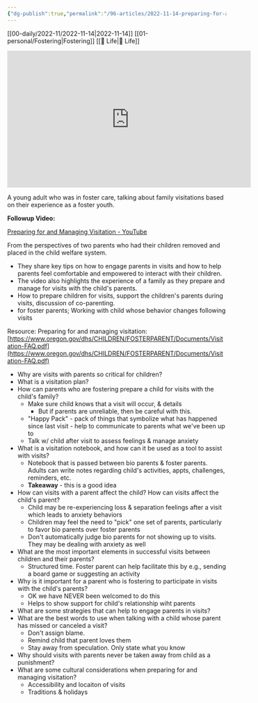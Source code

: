 ```yaml
---
{"dg-publish":true,"permalink":"/96-articles/2022-11-14-preparing-for-and-managing-visitation/"}
---
```



[[00-daily/2022-11/2022-11-14\|2022-11-14]] [[01-personal/Fostering\|Fostering]] [[📘 Life\|📘 Life]] 

<iframe width="560" height="315" src="https://www.youtube.com/embed/N6x83KQ1Tmo" title="YouTube video player" frameborder="0" allow="accelerometer; autoplay; clipboard-write; encrypted-media; gyroscope; picture-in-picture" allowfullscreen></iframe>

A young adult who was in foster care, talking about family visitations based on their experience as a foster youth.

**Followup Video:**

[Preparing for and Managing Visitation - YouTube](https://www.youtube.com/watch?v=dX1XzINXlmg)

From the perspectives of two parents who had their children removed and placed in the child welfare system.

* They share key tips on how to engage parents in visits and how to help parents feel comfortable and empowered to interact with their children.
* The video also highlights the experience of a family as they prepare and manage for visits with the child's parents.
* How to prepare children for visits, support the children's parents during visits, discussion of co-parenting.
* for foster parents; Working with child whose behavior changes following visits

Resource: Preparing for and managing visitation: [https://www.oregon.gov/dhs/CHILDREN/FOSTERPARENT/Documents/Visitation-FAQ.pdf](https://www.oregon.gov/dhs/CHILDREN/FOSTERPARENT/Documents/Visitation-FAQ.pdf)

* Why are visits with parents so critical for children?
* What is a visitation plan?
* How can parents who are fostering prepare a child for visits with the child's family?
    * Make sure child knows that a visit will occur, & details
        * But if parents are unreliable, then be careful with this.
    * "Happy Pack" - pack of things that symbolize what has happened since last visit - help to communicate to parents what we've been up to
    * Talk w/ child after visit to assess feelings & manage anxiety
* What is a visitation notebook, and how can it be used as a tool to assist with visits?
    * Notebook that is passed between bio parents & foster parents. Adults can write notes regarding child's activities, appts, challenges, reminders, etc.
    * **Takeaway** - this is a good idea
* How can visits with a parent affect the child? How can visits affect the child's parent?
    * Child may be re-experiencing loss & separation feelings after a visit which leads to anxiety behaviors
    * Children may feel the need to "pick" one set of parents, particularly to favor bio parents over foster parents
    * Don't automatically judge bio parents for not showing up to visits. They may be dealing with anxiety as well
* What are the most important elements in successful visits between children and their parents?
    * Structured time. Foster parent can help facilitate this by e.g., sending a board game or suggesting an activity
* Why is it important for a parent who is fostering to participate in visits with the child's parents?
    * OK we have NEVER been welcomed to do this
    * Helps to show support for child's relationship wiht parents
* What are some strategies that can help to engage parents in visits?
* What are the best words to use when talking with a child whose parent has missed or canceled a visit?
    * Don't assign blame.
    * Remind child that parent loves them
    * Stay away from speculation. Only state what you know
* Why should visits with parents never be taken away from child as a punishment?
* What are some cultural considerations when preparing for and managing visitation?
    * Accessibility and locaiton of visits
    * Traditions & holidays